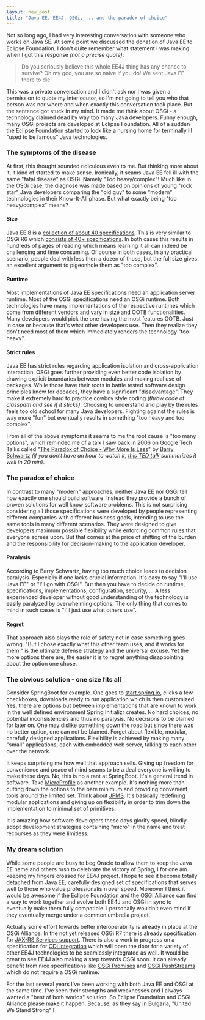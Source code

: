 ```yaml
---
layout: new_post
title: "Java EE, EE4J, OSGi, ... and the paradox of choice"
---
```



Not so long ago, I had very interesting conversation with someone who works on Java SE. At some point we discussed the donation of Java EE to Eclipse Foundation. I don't quite remember what statement I was making when I got this response _(not a precise quote)_:

> Do you seriously believe this whole EE4J thing has any chance to survive? Oh my god, you are so naive if you do! We sent Java EE there to die!

This was a private conversation and I didn't ask nor I was given a permission to quote my interlocutor, so I'm not going to tell you who that person was nor where and when exactly this conversation took place. But the sentence got stuck in my mind. It made me think about OSGi - a technology claimed dead by way too many Java developers. Funny enough, many OSGi projects are developed at Eclipse Foundation. All of a sudden the Eclipse Foundation started to look like a nursing home for terminally ill "used to be famous" Java technologies.

<!--more-->

### The symptoms of the disease

At first, this thought sounded ridiculous even to me. But thinking more about it, it kind of started to make sense. Ironically, it seams Java EE fell ill with the same "fatal disease" as OSGi. Namely "Too heavy/complex"! Much like in the OSGi case, the diagnose was made based on opinions of young "rock star" Java developers comparing the "old guy" to some "modern" technologies in their Know-It-All phase. But what exactly being "too heavy/complex" means?

#### Size

Java EE 8 is a [collection of about 40 specifications](http://www.oracle.com/technetwork/java/javaee/tech/java-ee-8-3890673.html). This is very similar to OSGi R6 which [consists of 40+ specifications](https://www.osgi.org/developer/downloads/release-6/release-6-download/). In both cases this results in hundreds of pages of reading which means learning it all can indeed be challenging and time consuming. Of course in both cases, in any practical scenario, people deal with less then a dozen of those, but the full size gives an excellent argument to pigeonhole them as "too complex".

#### Runtime

Most implementations of Java EE specifications need an application server runtime. Most of the OSGi specifications need an OSGi runtime. Both technologies have many implementations of the respective runtimes which come from different vendors and vary in size and OOTB functionalities. Many developers would pick the one having the most features OOTB. Just in case or because that's what other developers use. Then they realize they don't need most of them which immediately renders the technology "too heavy".

#### Strict rules

Java EE has strict rules regarding application isolation and cross-application interaction. OSGi goes further providing even better code isolation by drawing explicit boundaries between modules and making real use of packages. While those have their roots in battle tested software design principles know for decades, they have a significant "disadvantage". They make it extremely hard to practice cowboy style coding _(throw code at classpath and see if it sticks)_. Choosing to understand and play by the rules feels too old school for many Java developers. Fighting against the rules is way more "fun" but eventually results in something "too heavy and too complex".

From all of the above symptoms it seams to me the root cause is "too many options", which reminded me of a talk I saw back in 2006 on Google Tech Talks called "[The Paradox of Choice - Why More Is Less](https://www.youtube.com/watch?v=6ELAkV2fC-I)" by [Barry Schwartz](https://en.wikipedia.org/wiki/Barry_Schwartz_(psychologist)) _(if you don't have an hour to watch it, [this TED talk](https://www.ted.com/talks/barry_schwartz_on_the_paradox_of_choice) summarizes it well in 20 min)_.

### The paradox of choice

In contrast to many "modern" approaches, neither Java EE nor OSGi tell how exactly one should build software. Instead they provide a bunch of proven solutions for well know software problems. This is not surprising considering all those specifications were developed by people representing different companies with different business goals, intending to use the same tools in many different scenarios. They were designed to give developers maximum possible flexibility while enforcing common rules that everyone agrees upon. But that comes at the price of shifting of the burden and the responsibility for decision-making to the application developer.

#### Paralysis

According to Barry Schwartz, having too much choice leads to decision paralysis. Especially if one lacks crucial information. It's easy to say "I'll use Java EE" or "I'll go with OSGi". But then you have to decide on runtime, specifications, implementations, configuration, security, ... A less experienced developer without good understanding of the technology is easily paralyzed by overwhelming options. The only thing that comes to mind in such cases is "I'll just use what others use".

#### Regret

That approach also plays the role of safety net in case something goes wrong. "But I chose exactly what this other team uses, and it works for them!" is the ultimate defense strategy and the universal excuse. Yet the more options there are, the easier it is to regret anything disappointing about the option one chose.

### The obvious solution - one size fits all

Consider SpringBoot for example. One goes to [start.spring.io](http://start.spring.io/), clicks a few checkboxes, downloads ready to run application which is then customized. Yes, there are options but between implementations that are known to work in the well defined environment Spring Initializr creates. No hard choices, no potential inconsistencies and thus no paralysis. No decisions to be blamed for later on. One may dislike something down the road but since there was no better option, one can not be blamed. Forget about flexible, modular, carefully designed applications. Flexibility is achieved by making many "small" applications, each with embedded web server, talking to each other over the network.      

It keeps surprising me how well that approach sells. Giving up freedom for convenience and peace of mind seams to be a deal everyone is willing to make these days. No, this is no a  rant at SpringBoot. It's a general trend in software. Take [MicroProfile](https://microprofile.io/) as another example. It's nothing more than cutting down the options to the bare minimum and providing convenient tools around the limited set. Think about [JPMS](http://openjdk.java.net/projects/jigsaw/spec/). It's basically redefining modular applications and giving up on flexibility in order to trim down the implementation to minimal set of primitives.

It is amazing how software developers these days glorify speed, blindly adopt development strategies containing "micro" in the name and treat recourses as they were limitless.  

### My dream solution

While some people are busy to beg Oracle to allow them to keep the Java EE name and others rush to celebrate the victory of Spring, I for one am keeping my fingers crossed for EE4J project. I hope to see it become totally detached from Java EE, carefully designed set of specifications that serves well to those who value professionalism over speed. Moreover I think it would be awesome if the Eclipse Foundation and the OSGi Alliance can find a way to work together and evolve both EE4J and OSGi in sync to eventually make them fully compatible. I personally wouldn't even mind if they eventually merge under a common umbrella project.

Actually some effort towards better interoperability is already in place at the OSGi Alliance. In the not yet released OSGi R7 there is already specification for [JAX-RS Services support](https://www.youtube.com/watch?v=FR_yLECENUo). There is also a work in progress on a specification for [CDI Integration](https://www.youtube.com/watch?v=vMdEK5y1hmI) which will open the door for a variety of other EE4J technologies to be seamlessly integrated as well. It would be great to see EE4J also making a step towards OSGi soon. It can already benefit from nice specifications like [OSGi Promises](https://www.infoq.com/interviews/tim-ward-osgi-promises) and [OSGi PushStreams](https://vimeo.com/201982439) which do not require a OSGi runtime.

For the last several years I've been working with both Java EE and OSGi at the same time. I've seen their strengths and weaknesses and I always wanted a "best of both worlds" solution. So Eclipse Foundation and OSGi Alliance please make it happen. Because, as they say in Bulgaria, "United We Stand Strong" !
